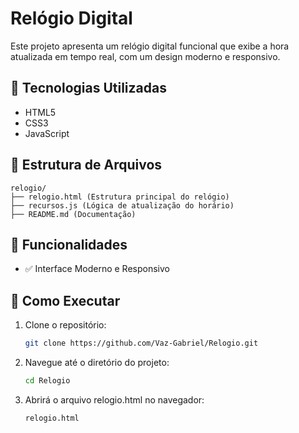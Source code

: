 # Relógio Digital

Este projeto apresenta um relógio digital funcional que exibe a hora atualizada em tempo real, com um design moderno e responsivo.

## 🎨 Tecnologias Utilizadas

- HTML5
- CSS3
- JavaScript

## 📁 Estrutura de Arquivos

```
relogio/
├── relogio.html (Estrutura principal do relógio)
├── recursos.js (Lógica de atualização do horário)
├── README.md (Documentação)

```

## 🚀 Funcionalidades

- ✅ Interface Moderno e Responsivo


## 🔧 Como Executar

1. Clone o repositório:
   ```bash
   git clone https://github.com/Vaz-Gabriel/Relogio.git
   ```

2. Navegue até o diretório do projeto:
   ```bash
   cd Relogio
   ```

2. Abrirá o arquivo relogio.html no navegador:
   ```bash
   relogio.html
   ```
